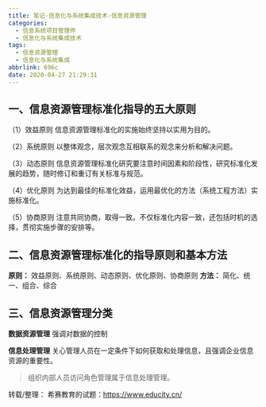 ```yaml
---
title: 笔记-信息化与系统集成技术-信息资源管理
categories:
  - 信息系统项目管理师
  - 信息化与系统集成技术
tags:
  - 信息资源管理
  - 信息化与系统集成
abbrlink: 696c
date: 2020-04-27 21:29:31
---
```


## 一、信息资源管理标准化指导的五大原则

（1）效益原则
信息资源管理标准化的实施始终坚持以实用为目的。

（2）系统原则
以整体观念，层次观念互相联系的观念来分析和解决问题。

（3）动态原则
信息资源管理标准化研究要注意时间因素和阶段性，研究标准化发展的趋势，随时修订和重订有关标准与规范。

（4）优化原则
为达到最佳的标准化效益，运用最优化的方法（系统工程方法）实施标准化。

（5）协商原则
注意共同协商，取得一致。不仅标准化内容一致，还包括时机的选择，贯彻实施步骤的安排等。
<!-- more -->

## 二、信息资源管理标准化的指导原则和基本方法

**原则：** 效益原则、系统原则、动态原则、优化原则、协商原则
**方法：** 简化、统一、组合、综合

## 三、信息资源管理分类

**数据资源管理**
强调对数据的控制

**信息处理管理**
关心管理人员在一定条件下如何获取和处理信息，且强调企业信息资源的重要性。

> 组织内部人员访问角色管理属于信息处理管理。

转载/整理：
希赛教育的试题：<https://www.educity.cn/>
